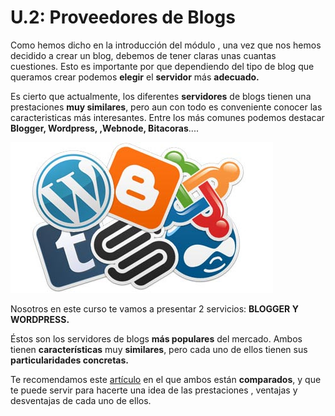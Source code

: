 # U.2: Proveedores de Blogs

Como hemos dicho en la introducción del módulo , una vez que nos hemos decidido a crear un blog, debemos de tener claras unas cuantas cuestiones. Esto es importante por que dependiendo del tipo de blog que queramos crear podemos **elegir** el **servidor** más **adecuado.**

Es cierto que actualmente, los diferentes **servidores** de blogs tienen una prestaciones **muy similares**, pero aun con todo es conveniente conocer las caracteristicas más interesantes. Entre los más comunes podemos destacar **Blogger, Wordpress, ,Webnode, Bitacoras**....


![Fig 1.28. documania20.wordpress.com](img/principales-blogs.jpg)




Nosotros en este curso te vamos a presentar 2 servicios: **BLOGGER Y WORDPRESS.**

Éstos son los servidores de blogs **más populares** del mercado. Ambos tienen **características** muy **similares**, pero cada uno de ellos tienen sus **particularidades concretas.**

Te recomendamos este [artículo](https://www.silocreativo.com/wordpress-o-blogger-mejor-opcion/) en el que ambos están **comparados**, y que te puede servir para hacerte una idea de las prestaciones , ventajas y desventajas de cada uno de ellos.

